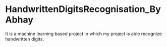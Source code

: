 # HandwrittenDigitsRecognisation_ByAbhay
It is a machine learning based project in which my project is able recognize handwritten digits.
